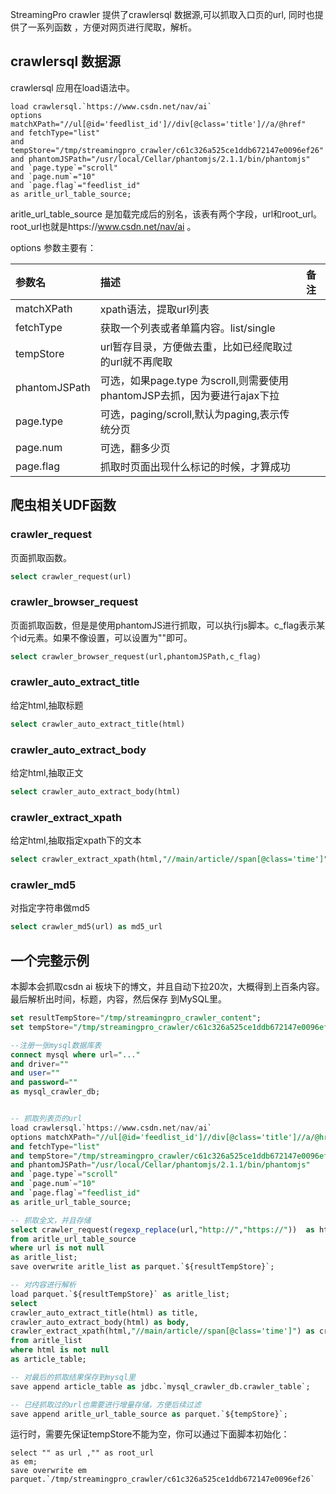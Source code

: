 StreamingPro crawler 提供了crawlersql 数据源,可以抓取入口页的url,
同时也提供了一系列函数 ，方便对网页进行爬取，解析。

## crawlersql 数据源

crawlersql 应用在load语法中。

```
load crawlersql.`https://www.csdn.net/nav/ai` 
options matchXPath="//ul[@id='feedlist_id']//div[@class='title']//a/@href" 
and fetchType="list"
and tempStore="/tmp/streamingpro_crawler/c61c326a525ce1ddb672147e0096ef26"
and phantomJSPath="/usr/local/Cellar/phantomjs/2.1.1/bin/phantomjs"
and `page.type`="scroll"
and `page.num`="10"
and `page.flag`="feedlist_id"
as aritle_url_table_source;
```
 
aritle_url_table_source 是加载完成后的别名，该表有两个字段，url和root_url。 root_url也就是https://www.csdn.net/nav/ai 。

options 参数主要有：


| 参数名	 | 描述  |备注 |
|:-----------|:------------|:------------|
|matchXPath | xpath语法，提取url列表 ||
|fetchType | 获取一个列表或者单篇内容。list/single||
|tempStore |  url暂存目录，方便做去重，比如已经爬取过的url就不再爬取||
|phantomJSPath | 可选，如果page.type 为scroll,则需要使用phantomJSP去抓，因为要进行ajax下拉||
|page.type | 可选，paging/scroll,默认为paging,表示传统分页||
|page.num | 可选，翻多少页||
|page.flag | 抓取时页面出现什么标记的时候，才算成功||

## 爬虫相关UDF函数

### crawler_request

页面抓取函数。

```sql
select crawler_request(url)
```

### crawler_browser_request

页面抓取函数，但是是使用phantomJS进行抓取，可以执行js脚本。c_flag表示某个id元素。如果不像设置，可以设置为""即可。

```sql
select crawler_browser_request(url,phantomJSPath,c_flag)
```

### crawler_auto_extract_title

给定html,抽取标题

```sql
select crawler_auto_extract_title(html)
```

### crawler_auto_extract_body

给定html,抽取正文

```sql
select crawler_auto_extract_body(html)
```



### crawler_extract_xpath

给定html,抽取指定xpath下的文本

```sql
select crawler_extract_xpath(html,"//main/article//span[@class='time']") as created_time
```

### crawler_md5

对指定字符串做md5

```sql
select crawler_md5(url) as md5_url
```


## 一个完整示例

本脚本会抓取csdn ai 板块下的博文，并且自动下拉20次，大概得到上百条内容。最后解析出时间，标题，内容，然后保存
到MySQL里。


```sql
set resultTempStore="/tmp/streamingpro_crawler_content";
set tempStore="/tmp/streamingpro_crawler/c61c326a525ce1ddb672147e0096ef26";

--注册一张mysql数据库表
connect mysql where url="..."
and driver=""
and user=""
and password=""
as mysql_crawler_db;


-- 抓取列表页的url
load crawlersql.`https://www.csdn.net/nav/ai` 
options matchXPath="//ul[@id='feedlist_id']//div[@class='title']//a/@href" 
and fetchType="list"
and tempStore="/tmp/streamingpro_crawler/c61c326a525ce1ddb672147e0096ef26"
and phantomJSPath="/usr/local/Cellar/phantomjs/2.1.1/bin/phantomjs"
and `page.type`="scroll"
and `page.num`="10"
and `page.flag`="feedlist_id"
as aritle_url_table_source;

-- 抓取全文，并且存储
select crawler_request(regexp_replace(url,"http://","https://"))  as html 
from aritle_url_table_source 
where url is not null
as aritle_list;
save overwrite aritle_list as parquet.`${resultTempStore}`;

-- 对内容进行解析
load parquet.`${resultTempStore}` as aritle_list;
select 
crawler_auto_extract_title(html) as title,
crawler_auto_extract_body(html) as body,
crawler_extract_xpath(html,"//main/article//span[@class='time']") as created_time
from aritle_list 
where html is not null
as article_table;

-- 对最后的抓取结果保存到mysql里
save append article_table as jdbc.`mysql_crawler_db.crawler_table`;

-- 已经抓取过的url也需要进行增量存储，方便后续过滤
save append aritle_url_table_source as parquet.`${tempStore}`;

```

运行时，需要先保证tempStore不能为空，你可以通过下面脚本初始化：

```
select "" as url ,"" as root_url 
as em;
save overwrite em parquet.`/tmp/streamingpro_crawler/c61c326a525ce1ddb672147e0096ef26`
```